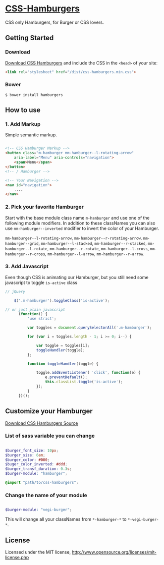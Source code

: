 # [CSS-Hamburgers](http://osahan.github.io/CSS-Hamburgers/)
CSS only Hamburgers, for Burger or CSS lovers. 

## Getting Started

### Download
[Download CSS Hamburgers](https://github.com/osahan/CSS-Hamburgers/archive/master.zip) and include the CSS in the `<head>` of your site:
    
```html
<link rel="stylesheet" href="/dist/css-hamburgers.min.css">
```

### Bower

```shell
$ bower install hamburgers
```

## How to use


### 1. Add Markup
Simple semantic markup.
```html

<!-- CSS Hamburger Markup -->
<button class="m-hamburger mm-hamburger--l-rotating-arrow"
    aria-label="Menu" aria-controls="navigation">
    <span>Menu</span>
</button> 
<!-- / Hamburger -->

<!-- Your Navigation -->
<nav id="navigation">
    ....
</nav>
```

### 2. Pick your favorite Hamburger
Start with the base module class name `m-hamburger` and use one of the following module modifiers. In addition to these classNames you can also use `mm-hamburger--inverted` modifier to invert the color of your Hamburger.

`mm-hamburger--l-rotating-arrow`, `mm-hamburger--r-rotating-arrow`. `mm-hamburger--grid`, `mm-hamburger--l-stacked`, `mm-hamburger--r-stacked`, `mm-hamburger--l-rotate`, `mm-hamburger--r-rotate`, `mm-hamburger--l-cross`, `mm-hamburger--r-cross`, `mm-hamburger--l-arrow`, `mm-hamburger--r-arrow`. 

### 3. Add Javascript
Even though CSS is animating our Hamburger, but you still need some javascript to toggle `is-active` class

```javascript
// jQuery

    $('.m-hamburger').toggleClass('is-active');

// or just plain javascript
      (function() {
          'use strict';

          var toggles = document.querySelectorAll('.m-hamburger');

          for (var i = toggles.length - 1; i >= 0; i--) {

              var toggle = toggles[i];
              toggleHandler(toggle);
          };

          function toggleHandler(toggle) {

              toggle.addEventListener( 'click', function(e) {
                  e.preventDefault();
                  this.classList.toggle('is-active');
              });
          }
      })();

```
## Customize your Hamburger

[Download CSS Hamburgers Source](https://github.com/osahan/CSS-Hamburgers/archive/master.zip) 

### List of sass variable you can change

```scss

$burger_font_size: 10px;
$burger_size: 6em;
$burger_color: #000;
$buger_color_inverted: #ddd;
$burger_transf_duration: 0.3s;
$burger-module: "hamburger";

@import "path/to/css-hamburgers";

```
### Change the name of your module

```scss

$burger-module: "vegi-burger";

```

This will change all your classNames from `*-hamburger-*` to `*-vegi-burger-*`.

## License

Licensed under the MIT license, http://www.opensource.org/licenses/mit-license.php





